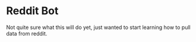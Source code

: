 # Reddit Bot

Not quite sure what this will do yet, just wanted to start learning how to pull data from reddit.
